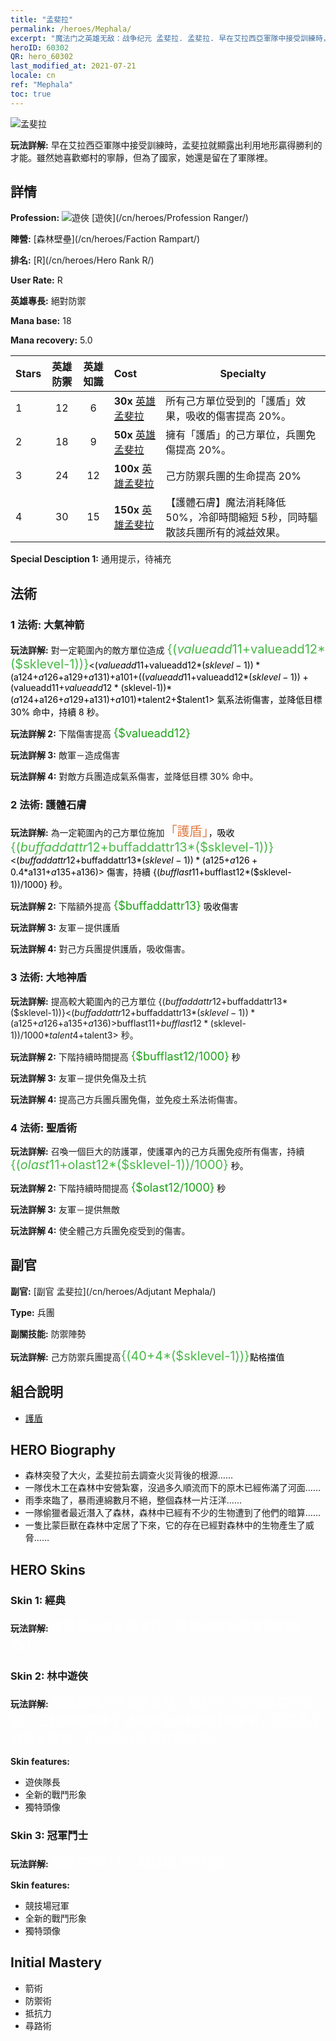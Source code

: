 ```yaml
---
title: "孟斐拉"
permalink: /heroes/Mephala/
excerpt: "魔法门之英雄无敌：战争纪元 孟斐拉. 孟斐拉. 早在艾拉西亞軍隊中接受訓練時，孟斐拉就顯露出利用地形贏得勝利的才能。雖然她喜歡鄉村的寧靜，但為了國家，她還是留在了軍隊裡。"
heroID: 60302
QR: hero_60302
last_modified_at: 2021-07-21
locale: cn
ref: "Mephala"
toc: true
---
```

  ![孟斐拉](/images/h/h_Mephala.jpg)

 **玩法詳解:** 早在艾拉西亞軍隊中接受訓練時，孟斐拉就顯露出利用地形贏得勝利的才能。雖然她喜歡鄉村的寧靜，但為了國家，她還是留在了軍隊裡。
## 詳情
 **Profession:** ![遊俠](/images/h/h_prof_3.png)  [遊俠](/cn/heroes/Profession Ranger/)

 **陣營:** [森林壁壘](/cn/heroes/Faction Rampart/)

 **排名:** [R](/cn/heroes/Hero Rank R/)

 **User Rate:** R

 **英雄專長:** 絕對防禦

 **Mana base:** 18

 **Mana recovery:** 5.0


  | Stars | 英雄防禦 | 英雄知識 | Cost |     Specialty     |
  |---------|:---------------:|:---------------:|:--|--------------------|
  |    1    | 12 | 6 | **30x** [英雄孟斐拉](/cn/Items/her_367/) | 所有己方單位受到的「護盾」效果，吸收的傷害提高 20%。 |
  |    2    | 18 | 9 | **50x** [英雄孟斐拉](/cn/Items/her_367/) | 擁有「護盾」的己方單位，兵團免傷提高 20%。 |
  |    3    | 24 | 12 | **100x** [英雄孟斐拉](/cn/Items/her_367/) | 己方防禦兵團的生命提高 20% |
  |    4    | 30 | 15 | **150x** [英雄孟斐拉](/cn/Items/her_367/) | 【護體石膚】魔法消耗降低 50%，冷卻時間縮短  5秒，同時驅散該兵團所有的減益效果。 |

 **Special Desciption 1:** 通用提示，待補充

## 法術
### 1 法術: 大氣神箭
 **玩法詳解:** 對一定範圍內的敵方單位造成 <span style="color: #48b946;font-size:20px">{($valueadd11+$valueadd12*($sklevel-1))}</span><span style="color: black"><($valueadd11+$valueadd12*($sklevel-1))*($a124+$a126+$a129+$a131)+$a101+(($valueadd11+$valueadd12*($sklevel-1))+($valueadd11+$valueadd12*($sklevel-1))*($a124+$a126+$a129+$a131)+$a101)*$talent2+$talent1> 氣系法術傷害，並降低目標 30% 命中，持續 8 秒。

 **玩法詳解 2:** 下階傷害提高 <span style="color: #1ca216;font-size:18px">{$valueadd12}</span><span style="color: black">

 **玩法詳解 3:** 敵軍－造成傷害

 **玩法詳解 4:** 對敵方兵團造成氣系傷害，並降低目標 30% 命中。

### 2 法術: 護體石膚
 **玩法詳解:** 為一定範圍內的己方單位施加<span style="color: #e07c44;font-size:20px">「護盾」</span><span style="color: black">，吸收 <span style="color: #48b946;font-size:20px">{($buffaddattr12+$buffaddattr13*($sklevel-1))}</span><span style="color: black"><($buffaddattr12+$buffaddattr13*($sklevel-1))*($a125+$a126+0.4*$a131+$a135+$a136)> 傷害，持續 {($bufflast11+$bufflast12*($sklevel-1))/1000} 秒。

 **玩法詳解 2:** 下階額外提高 <span style="color: #1ca216;font-size:18px">{$buffaddattr13}</span><span style="color: black"> 吸收傷害

 **玩法詳解 3:** 友軍－提供護盾

 **玩法詳解 4:** 對己方兵團提供護盾，吸收傷害。

### 3 法術: 大地神盾
 **玩法詳解:** 提高較大範圍內的己方單位 {($buffaddattr12+$buffaddattr13*($sklevel-1))}<($buffaddattr12+$buffaddattr13*($sklevel-1))*($a125+$a126+$a135+$a136)>% 兵團免傷，並免疫土系法術傷害，持續 <span style="color: #48b946;font-size:20px">{($bufflast11+$bufflast12*($sklevel-1))/1000}</span><span style="color: black"><($bufflast11+$bufflast12*($sklevel-1))/1000*$talent4+$talent3> 秒。

 **玩法詳解 2:** 下階持續時間提高 <span style="color: #1ca216;font-size:18px">{$bufflast12/1000}</span><span style="color: black"> 秒

 **玩法詳解 3:** 友軍－提供免傷及土抗

 **玩法詳解 4:** 提高己方兵團兵團免傷，並免疫土系法術傷害。

### 4 法術: 聖盾術
 **玩法詳解:** 召喚一個巨大的防護罩，使護罩內的己方兵團免疫所有傷害，持續 <span style="color: #48b946;font-size:20px">{($olast11+$olast12*($sklevel-1))/1000}</span><span style="color: black"> 秒。

 **玩法詳解 2:** 下階持續時間提高 <span style="color: #1ca216;font-size:18px">{$olast12/1000}</span><span style="color: black"> 秒

 **玩法詳解 3:** 友軍－提供無敵

 **玩法詳解 4:** 使全體己方兵團免疫受到的傷害。


## 副官

 **副官:**  [副官 孟斐拉](/cn/heroes/Adjutant Mephala/) 

 **Type:**  兵團 

 **副關技能:**  防禦陣勢 

 **玩法詳解:** 己方防禦兵團提高<span style="color: #48b946;font-size:20px">{(40+4*($sklevel-1))}</span><span style="color: black">點格擋值

## 組合說明

* [護盾](/cn/combination/護盾/) 

## HERO Biography
   - 森林突發了大火，孟斐拉前去調查火災背後的根源……
   - 一隊伐木工在森林中安營紮寨，沒過多久順流而下的原木已經佈滿了河面……
   - 雨季來臨了，暴雨連綿數月不絕，整個森林一片汪洋……
   - 一隊偷獵者最近潛入了森林，森林中已經有不少的生物遭到了他們的暗算……
   - 一隻比蒙巨獸在森林中定居了下來，它的存在已經對森林中的生物產生了威脅……

## HERO Skins
### Skin 1: **經典**

 **玩法詳解:** <span style="color: #ffffff;font-size:20px">保護弱小是我的天性，勇氣即是抵禦邪惡的護盾！</span>


### Skin 2: **林中遊俠**

 **玩法詳解:** <span style="color: #ffffff;font-size:20px">飢餓疲憊的遊俠孟斐拉，得到了小動物送來的食物。它們為她帶來了甘甜的泉水和豐盛的果實，這是為了報答孟斐拉一直以來保衛森林的謝禮。</span>

 **Skin features:** 

   - 遊俠隊長
   - 全新的戰鬥形象
   - 獨特頭像

### Skin 3: **冠軍鬥士**

 **玩法詳解:** <span style="color: #ffffff;font-size:20px">英雄中的鬥士，競技場上的冠軍！</span>

 **Skin features:** 

   - 競技場冠軍
   - 全新的戰鬥形象
   - 獨特頭像


## Initial Mastery
   - 箭術
   - 防禦術
   - 抵抗力
   - 尋路術
